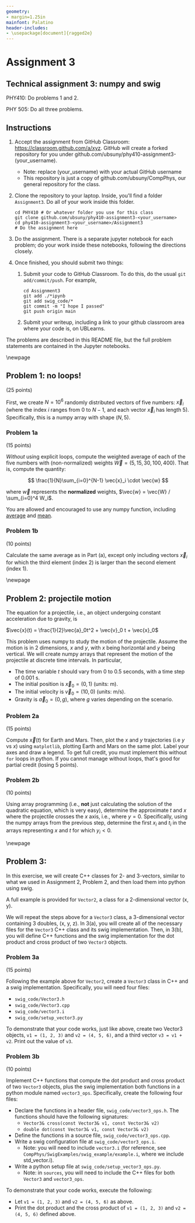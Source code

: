 ```yaml
---
geometry:
- margin=1.25in
mainfont: Palatino
header-includes: 
- \usepackage[document]{ragged2e}
---
```


# Assignment 3
## Technical assignment 3: numpy and swig

PHY410: Do problems 1 and 2.

PHY 505: Do all three problems.

## Instructions
1. Accept the assignment from GitHub Classroom: https://classroom.github.com/a/xyz. GitHub will create a forked repository for you under github.com/ubsuny/phy410-assignment3-(your_username).
   - Note: replace (your_username) with your actual GitHub username
   - This repository is just a copy of github.com/ubsuny/CompPhys, our general repository for the class. 
2. Clone the repository to your laptop. Inside, you'll find a folder `Assignment3`. Do all of your work inside this folder.

   ```
   cd PHY410 # Or whatever folder you use for this class
   git clone github.com/ubsuny/phy410-assignment3-<your_username>
   cd phy410-assignment3-<your_username>/Assignment3
   # Do the assignment here
   ```
3. Do the assignment. There is a separate jupyter notebook for each problem; do your work inside these notebooks, following the directions closely.

4. Once finished, you should submit two things:
   1. Submit your code to GitHub Classroom. To do this, do the usual `git add/commit/push`. For example,

      ```
      cd Assignment3
      git add ./*ipynb
      git add swig_code/*
      git commit -m "I hope I passed"
      git push origin main
      ```
   2. Submit your writeup, including a link to your github classroom area where your code is, on UBLearns. 

The problems are described in this README file, but the full problem statements are contained in the Jupyter notebooks.

\newpage

## Problem 1: no loops!

(25 points) 

First, we create $N=10^6$ randomly distributed vectors of five numbers: $\vec{x}_i$ (where the index $i$ ranges from $0$ to $N-1$, and each vector $\vec{x}_i$ has length 5). Specifically, this is a numpy array with shape $(N,\,5)$. 

### Problem 1a

(15 points)

*Without* using explicit loops, compute the weighted average of each of the five numbers with (non-normalized) weights $\vec{W} = (5,15,30,100,400)$. That is, compute the quantity:

$$
\frac{1}{N}\sum_{i=0}^{N-1} \vec{x}_i \cdot \vec{w}
$$

where $\vec{w}$ represents the **normalized** weights, $\vec{w} = \vec{W} / \sum_{i=0}^4 W_i$.

You are allowed and encouraged to use any numpy function, including [average](https://numpy.org/doc/stable/reference/generated/numpy.average.html) and [mean](https://numpy.org/doc/2.3/reference/generated/numpy.mean.html). 

### Problem 1b

(10 points)

Calculate the same average as in Part (a), except only including vectors $\vec{x}_i$ for which the third element (index 2) is larger than the second element (index 1).


\newpage

## Problem 2: projectile motion
The equation for a projectile, i.e., an object undergoing constant acceleration due to gravity, is

$\vec{x}(t) = \frac{1}{2}\vec{a}_0t^2 + \vec{v}_0 t + \vec{x}_0$

This problem uses numpy to study the motion of the projectile. Assume the motion is in 2 dimensions, $x$ and $y$, with $x$ being horizontal and $y$ being vertical. We will create numpy arrays that represent the motion of the projectile at discrete time intervals. In particular, 

- The time variable $t$ should vary from $0$ to $0.5$ seconds, with a time step of $0.001$ s. 
- The initial position is $\vec{x}_0 = (0,\,1)$ (units: m). 
- The initial velocity is $\vec{v}_0 = (10,\,0)$ (units: m/s).
- Gravity is $\vec{a}_0 = (0,g)$, where $g$ varies depending on the scenario. 


### Problem 2a

(15 points)

Compute $\vec{x}(t)$ for Earth and Mars. Then, plot the $x$ and $y$ trajectories (i.e $y$ vs $x$) using `matplotlib`, plotting Earth and Mars on the same plot. Label your axes and draw a legend. To get full credit, you must implement this without `for` loops in python. If you cannot manage without loops, that's good for partial credit (losing 5 points).

### Problem 2b

(10 points)

Using array programming (i.e., **not** just calculating the solution of the quadratic equation, which is very easy), determine the approximate $t$ and $x$ where the projectile crosses the $x$ axis, i.e., where $y=0$. Specifically, using the numpy arrays from the previous step, determine the first $x_i$ and $t_i$ in the arrays representing $x$ and $t$ for which $y_i<0$. 

\newpage

## Problem 3: 

In this exercise, we will create C++ classes for 2- and 3-vectors, similar to what we used in Assignment 2, Problem 2, and then load them into python using swig. 

A full example is provided for `Vector2`, a class for a 2-dimensional vector (x, y). 

We will repeat the steps above for a `Vector3` class, a 3-dimensional vector containing 3 doubles, (x, y, z). In 3(a), you will create all of the necessary files for the `Vector3` C++ class and its swig implementation. Then, in 3(b), you will define C++ functions and the swig implementation for the dot product and cross product of two `Vector3` objects.

### Problem 3a

(15 points)

Following the example above for `Vector2`, create a `Vector3` class in C++ and a swig implementation. Specifically, you will need four files:

- `swig_code/Vector3.h`
- `swig_code/Vector3.cpp`
- `swig_code/vector3.i`
- `swig_code/setup_vector3.py`

To demonstrate that your code works, just like above, create two Vector3 objects, `v1 = (1, 2, 3)` and `v2 = (4, 5, 6)`, and a third vector `v3 = v1 + v2`. Print out the value of `v3`. 

### Problem 3b

(10 points)

Implement C++ functions that compute the dot product and cross product of two `Vector3` objects, plus the swig implementation both functions in a python module named `vector3_ops`. Specifically, create the following four files:

- Declare the functions in a header file, `swig_code/vector3_ops.h`. The functions should have the following signatures:
   - `Vector3& cross(const Vector3& v1, const Vector3& v2)`
   - `double dot(const Vector3& v1, const Vector3& v2)`
- Define the functions in a source file, `swig_code/vector3_ops.cpp`.
- Write a swig configuration file at `swig_code/vector3_ops.i`.
   - Note: you will need to include `vector3.i` (for reference, see `CompPhys/SwigExamples/swig_example/example.i`, where we include std_vector.i).
- Write a python setup file at `swig_code/setup_vector3_ops.py`.
   - Note: in `sources`, you will need to include the C++ files for both `Vector3` and `vector3_ops`. 

To demonstrate that your code works, execute the following:
- Let `v1 = (1, 2, 3)` and `v2 = (4, 5, 6)` as above.
- Print the dot product and the cross product of `v1 = (1, 2, 3)` and `v2 = (4, 5, 6)` defined above.




